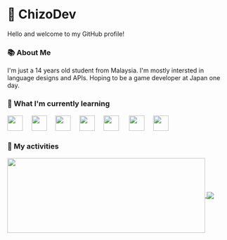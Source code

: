 # 👋 ChizoDev
Hello and welcome to my GitHub profile!

### 📚 About Me
I'm just a 14 years old student from Malaysia. I'm mostly intersted in language designs and APIs. Hoping to be a game developer at Japan one day.

### 🧠 What I'm currently learning
<img src="https://cdn.jsdelivr.net/gh/devicons/devicon@latest/icons/javascript/javascript-original.svg" width="35px">&nbsp;&nbsp;&nbsp;&nbsp;
<img src="https://cdn.jsdelivr.net/gh/devicons/devicon@latest/icons/html5/html5-plain.svg" width="35px">&nbsp;&nbsp;&nbsp;&nbsp;
<img src="https://cdn.jsdelivr.net/gh/devicons/devicon@latest/icons/css3/css3-plain.svg" width="35px">&nbsp;&nbsp;&nbsp;&nbsp;
<img src="https://cdn.jsdelivr.net/gh/devicons/devicon@latest/icons/python/python-original.svg" width="35px">&nbsp;&nbsp;&nbsp;&nbsp;
<img src="https://cdn.jsdelivr.net/gh/devicons/devicon@latest/icons/nodejs/nodejs-original.svg" width="35px">&nbsp;&nbsp;&nbsp;&nbsp;&nbsp;
<img src="https://cdn.jsdelivr.net/gh/devicons/devicon@latest/icons/cplusplus/cplusplus-original.svg" width="35px">&nbsp;&nbsp;&nbsp;&nbsp;
<img src="https://cdn.jsdelivr.net/gh/devicons/devicon@latest/icons/rust/rust-plain.svg" width="35px">&nbsp;&nbsp;&nbsp;&nbsp;

### 🏁 My activities
<a href="https://github.com/ChizoDev/github-readme-stats">
  <img width=450 height=170 align="center" src="https://github-readme-stats.vercel.app/api?username=ChizoDev&theme=dark&show_icons=true&bg_color=0D1117&hide_border=true" />
</a>
<a href="https://github.com/ChizoDev/github-readme-stats">
  <img align="center" src="https://github-readme-stats.vercel.app/api/top-langs/?username=ChizoDev&theme=dark&layout=compact&bg_color=0D1117&hide_border=true" />
</a>
